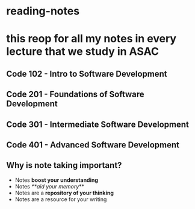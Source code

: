 # reading-notes
# this reop for all my notes in every lecture that we study in ASAC
## Code 102 - Intro to Software Development
## Code 201 - Foundations of Software Development
## Code 301 - Intermediate Software Development
## Code 401 - Advanced Software Development

## Why is note taking important? 
- Notes **boost your understanding**
- Notes _**aid your memory_**
- Notes are a **repository of your thinking**
- Notes are a resource for your writing




